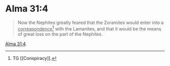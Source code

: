 # Alma 31:4

> Now the Nephites greatly feared that the Zoramites would enter into a <u>correspondence</u>[^a] with the Lamanites, and that it would be the means of great loss on the part of the Nephites.

[Alma 31:4](https://www.churchofjesuschrist.org/study/scriptures/bofm/alma/31?lang=eng&id=p4#p4)


[^a]: TG [[Conspiracy]].
